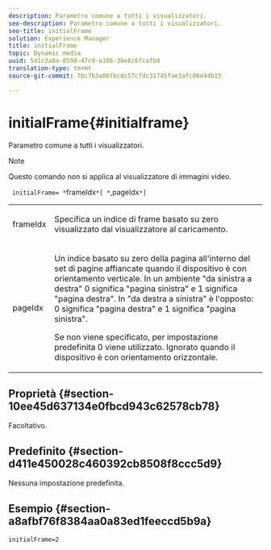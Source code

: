 ```yaml
---
description: Parametro comune a tutti i visualizzatori.
seo-description: Parametro comune a tutti i visualizzatori.
seo-title: initialFrame
solution: Experience Manager
title: initialFrame
topic: Dynamic media
uuid: 5d1c3a8a-8598-47c9-a106-36e8c6fcafb0
translation-type: tm+mt
source-git-commit: 7bc7b3a86fbcdc57cfdc31745fae3afc06e44b15

---
```



# initialFrame{#initialframe}

Parametro comune a tutti i visualizzatori.

>[!NOTE]
>
>Questo comando non si applica al visualizzatore di immagini video.

` initialFrame= *`frameIdx`*[ *`,pageIdx`*]`

<table id="table_9B98C97485DD4DEB8A6ECBCE8DF6B886"> 
 <tbody> 
  <tr> 
   <td colname="col1"> <p> <span class="codeph"> <span class="varname"> frameIdx</span></span> </p> </td> 
   <td colname="col2"> <p> Specifica un indice di frame basato su zero visualizzato dal visualizzatore al caricamento. </p> </td> 
  </tr> 
  <tr> 
   <td colname="col1"> <p><span class="codeph"><span class="varname"> pageIdx</span></span> </p> </td> 
   <td colname="col2"> <p>Un indice basato su zero della pagina all'interno del set di pagine affiancate quando il dispositivo è con orientamento verticale. In un ambiente "da sinistra a destra" <span class="codeph"> 0</span> significa "pagina sinistra" e <span class="codeph"> 1</span> significa "pagina destra". In "da destra a sinistra" è l'opposto: <span class="codeph"> 0</span> significa "pagina destra" e <span class="codeph"> 1</span> significa "pagina sinistra". </p> <p>Se non viene specificato, per impostazione predefinita <span class="codeph"> 0</span> viene utilizzato. Ignorato quando il dispositivo è con orientamento orizzontale. </p> </td> 
  </tr> 
 </tbody> 
</table>

## Proprietà {#section-10ee45d637134e0fbcd943c62578cb78}

Facoltativo.

## Predefinito {#section-d411e450028c460392cb8508f8ccc5d9}

Nessuna impostazione predefinita.

## Esempio {#section-a8afbf76f8384aa0a83ed1feeccd5b9a}

```
initialFrame=2
```


